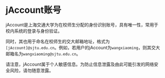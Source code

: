 # jAccount账号

jAccount是上海交通大学为在校师生分配的身份识别账号，具有唯一性，常用于校内系统的登录与身份验证。

同时，其也用于命名在校师生的交大邮箱地址，格式为`[jAccount]@sjtu.edu.cn`。例如，若用户的jAccount为`wangxiaoming`，则其交大邮箱名为`wangxiaoming@sjtu.edu.cn`。

请注意，jAccount属于个人敏感信息。为防止信息泄露及由此可能引发的网络安全风险，请勿随意泄露。
